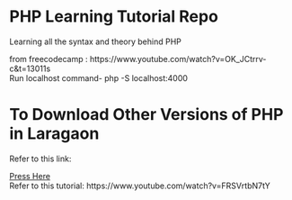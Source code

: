 <h1>PHP Learning Tutorial Repo</h1>
<p>Learning all the syntax and theory behind PHP</p>
from freecodecamp : https://www.youtube.com/watch?v=OK_JCtrrv-c&t=13011s
<br>
Run localhost command- php -S localhost:4000


<h1>To Download Other Versions of PHP in Laragaon</h1>
<p>Refer to this link:</p>
<a href = "https://windows.php.net/downloads/releases/" target="_blank"> Press Here</a>
<br/>
Refer to this tutorial: https://www.youtube.com/watch?v=FRSVrtbN7tY
